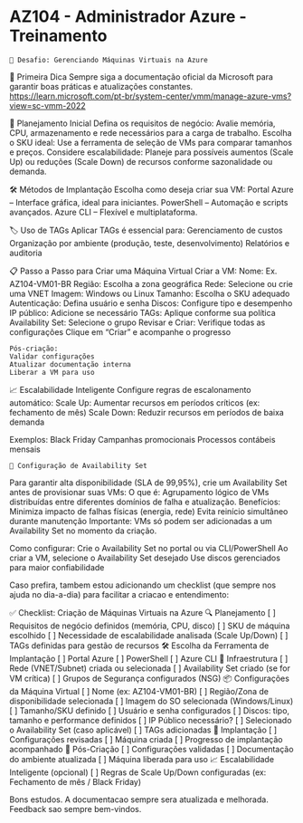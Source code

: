 # AZ104 - Administrador Azure - Treinamento 

    🚀 Desafio: Gerenciando Máquinas Virtuais na Azure

📌 Primeira Dica
  Sempre siga a documentação oficial da Microsoft para garantir boas práticas e atualizações constantes.
    https://learn.microsoft.com/pt-br/system-center/vmm/manage-azure-vms?view=sc-vmm-2022

🧠 Planejamento Inicial
  Defina os requisitos de negócio: Avalie memória, CPU, armazenamento e rede necessários para a carga de trabalho.
  Escolha o SKU ideal: Use a ferramenta de seleção de VMs para comparar tamanhos e preços.
  Considere escalabilidade: Planeje para possíveis aumentos (Scale Up) ou reduções (Scale Down) de recursos conforme sazonalidade ou demanda.

🛠️ Métodos de Implantação
  Escolha como deseja criar sua VM:
  Portal Azure – Interface gráfica, ideal para iniciantes.
  PowerShell – Automação e scripts avançados.
  Azure CLI – Flexível e multiplataforma.

🏷️ Uso de TAGs
  Aplicar TAGs é essencial para:
  Gerenciamento de custos
  Organização por ambiente (produção, teste, desenvolvimento)
  Relatórios e auditoria

📋 Passo a Passo para Criar uma Máquina Virtual
  Criar a VM:
    Nome: Ex. AZ104-VM01-BR
    Região: Escolha a zona geográfica
    Rede: Selecione ou crie uma VNET
    Imagem: Windows ou Linux
    Tamanho: Escolha o SKU adequado
    Autenticação: Defina usuário e senha
    Discos: Configure tipo e desempenho
    IP público: Adicione se necessário
    TAGs: Aplique conforme sua política
    Availability Set: Selecione o grupo 
    Revisar e Criar:
    Verifique todas as configurações
    Clique em “Criar” e acompanhe o progresso
    
    Pós-criação:
    Validar configurações
    Atualizar documentação interna
    Liberar a VM para uso
    
📈 Escalabilidade Inteligente
    Configure regras de escalonamento automático:
    Scale Up: Aumentar recursos em períodos críticos (ex: fechamento de mês)
    Scale Down: Reduzir recursos em períodos de baixa demanda
    
  Exemplos:
      Black Friday
      Campanhas promocionais
      Processos contábeis mensais

    🧱 Configuração de Availability Set
  Para garantir alta disponibilidade (SLA de 99,95%), crie um Availability Set antes de provisionar suas VMs:
  O que é: 
    Agrupamento lógico de VMs distribuídas entre diferentes domínios de falha e atualização.
  Benefícios:
    Minimiza impacto de falhas físicas (energia, rede)
    Evita reinício simultâneo durante manutenção
    Importante: VMs só podem ser adicionadas a um Availability Set no momento da criação.
  
  Como configurar:
    Crie o Availability Set no portal ou via CLI/PowerShell
    Ao criar a VM, selecione o Availability Set desejado
    Use discos gerenciados para maior confiabilidade

Caso prefira, tambem estou adicionando um checklist (que sempre nos ajuda no dia-a-dia) para facilitar a criacao e entendimento:

✅ Checklist: Criação de Máquinas Virtuais na Azure
🔍 Planejamento
  [ ] Requisitos de negócio definidos (memória, CPU, disco)
  [ ] SKU de máquina escolhido
  [ ] Necessidade de escalabilidade analisada (Scale Up/Down)
  [ ] TAGs definidas para gestão de recursos
🛠️ Escolha da Ferramenta de Implantação
  [ ] Portal Azure
  [ ] PowerShell
  [ ] Azure CLI
🧱 Infraestrutura
  [ ] Rede (VNET/Subnet) criada ou selecionada
  [ ] Availability Set criado (se for VM crítica)
  [ ] Grupos de Segurança configurados (NSG)
📦 Configurações da Máquina Virtual
  [ ] Nome (ex: AZ104-VM01-BR)
  [ ] Região/Zona de disponibilidade selecionada
  [ ] Imagem do SO selecionada (Windows/Linux)
  [ ] Tamanho/SKU definido
  [ ] Usuário e senha configurados
  [ ] Discos: tipo, tamanho e performance definidos
  [ ] IP Público necessário?
  [ ] Selecionado o Availability Set (caso aplicável)
  [ ] TAGs adicionadas
🚀 Implantação
  [ ] Configurações revisadas
  [ ] Máquina criada
  [ ] Progresso de implantação acompanhado
🔧 Pós-Criação
  [ ] Configurações validadas
  [ ] Documentação do ambiente atualizada
  [ ] Máquina liberada para uso
📈 Escalabilidade Inteligente (opcional)
  [ ] Regras de Scale Up/Down configuradas (ex: Fechamento de mês / Black Friday)

  Bons estudos. A documentacao sempre sera atualizada e melhorada. 
Feedback sao sempre bem-vindos.
